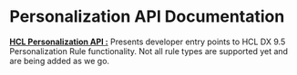 # Personalization API Documentation

[**HCL Personalization API :**](https://HCL-TECH-SOFTWARE.github.io/experience-api-documentation/pzn-api) Presents developer entry points to HCL DX 9.5 Personalization Rule functionality. Not all rule types are supported yet and are being added as we go.
